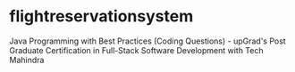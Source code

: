 # flightreservationsystem
Java Programming with Best Practices (Coding Questions) - upGrad's Post Graduate Certification in Full-Stack Software Development with Tech Mahindra
